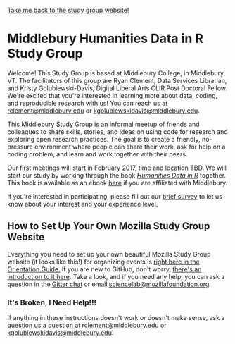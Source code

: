 [Take me back to the study group website!](https://rkclement.github.io/studyGroup/)

# Middlebury Humanities Data in R Study Group

Welcome! This Study Group is based at Middlebury College, in Middlebury, VT. The facilitators of this group are Ryan Clement, Data Services Librarian, and Kristy Golubiewski-Davis, Digital Liberal Arts CLIR Post Doctoral Fellow. We're excited that you're interested in learning more about data, coding, and reproducible research with us! You can reach us at <rclement@middlebury.edu> or <kgolubiewskidavis@middlebury.edu>.

This Middlebury Study Group is an informal meetup of friends and colleagues to share skills, stories, and ideas on using code for research and exploring open research practices. The goal is to create a friendly, no-pressure environment where people can share their work, ask for help on a coding problem, and learn and work together with their peers.

Our first meetings will start in February 2017, time and location TBD. We will start our study by working through the book [*Humanities Data in R*](http://humanitiesdata.org/) together. This book is available as an ebook [here](http://link.springer.com/book/10.1007%2F978-3-319-20702-5) if you are affiliated with Middlebury.

If you're interested in participating, please fill out our [brief survey](https://docs.google.com/a/middlebury.edu/forms/d/e/1FAIpQLSeYJ1PH1tRrVNviZbTFGkMvp7fA-ARL3mMgoqCM5fusPkVWlw/viewform) to let us know about your interest and your experience level.

 
## How to Set Up Your Own Mozilla Study Group Website

Everything you need to set up your own beautiful Mozilla Study Group website (it looks like this!) for organizing events is [right here in the Orientation Guide.](https://mozillascience.github.io/study-group-orientation/3.3-get-online.html) If you are new to GitHub, don't worry, [there's an introduction to it here](https://mozillascience.github.io/study-group-orientation/3.1-collab-vers-github.html). Take a look, and if you need any help, you can ask a question in the [Gitter chat](https://gitter.im/mozillascience/studyGroup) or email sciencelab@mozillafoundation.org.

### It's Broken, I Need Help!!!

If anything in these instructions doesn't work or doesn't make sense, ask a question us a question at <rclement@middlebury.edu> or <kgolubiewskidavis@middlebury.edu>.





